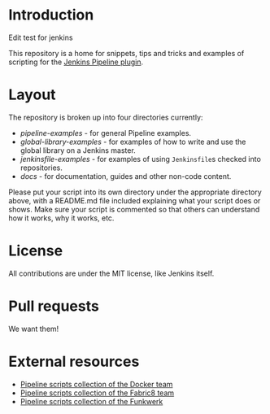 # Introduction

Edit test for jenkins

This repository is a home for snippets, tips and tricks and examples of scripting for the [Jenkins Pipeline plugin](https://github.com/jenkinsci/workflow-plugin/blob/master/README.md).

# Layout

The repository is broken up into four directories currently:

* *pipeline-examples* - for general Pipeline examples.
* *global-library-examples* - for examples of how to write and use the global library on a Jenkins master.
* *jenkinsfile-examples* - for examples of using `Jenkinsfile`s checked into repositories.
* *docs* - for documentation, guides and other non-code content.

Please put your script into its own directory under the appropriate directory above, with a README.md file included explaining what your script does or shows. Make sure your script is commented so that others can understand how it works, why it works, etc.

# License

All contributions are under the MIT license, like Jenkins itself.

# Pull requests

We want them!

# External resources

* [Pipeline scripts collection of the Docker team](https://github.com/docker/jenkins-pipeline-scripts)
* [Pipeline scripts collection of the Fabric8 team](https://github.com/fabric8io/jenkins-pipeline-library)
* [Pipeline scripts collection of the Funkwerk](https://github.com/funkwerk/jenkins-workflow)
